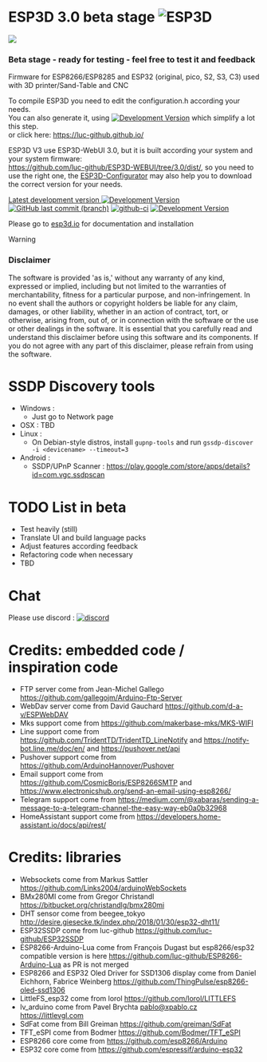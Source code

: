 # ESP3D 3.0 beta stage ![ESP3D](https://img.shields.io/badge/dynamic/json?label=ESP3D&query=$.version&url=https://raw.githubusercontent.com/luc-github/ESP3D/refs/heads/3.0/info.json)

<img src="https://github.com/luc-github/ESP3D/blob/3.0/images/Screen/logo2.png">
<H3>Beta stage - ready for testing - feel free to test it and feedback</H3>
Firmware for ESP8266/ESP8285 and ESP32 (original, pico, S2, S3, C3) used with 3D printer/Sand-Table and CNC 

To compile ESP3D you need to edit the configuration.h according your needs.   
You can also generate it, using [![Development  Version](https://img.shields.io/badge/ESP3D-Configurator-red?style=for-the-badge&logo=preact)](https://luc-github.github.io/) which simplify a lot this step.   
or click here: https://luc-github.github.io/      

ESP3D V3 use ESP3D-WebUI 3.0, but it is built according your system and your system firmware:   
 https://github.com/luc-github/ESP3D-WEBUI/tree/3.0/dist/, so you need to use the right one, the [ESP3D-Configurator](https://luc-github.github.io/) may also help you to download the correct version for your needs.

[Latest development version ![Development Version](https://img.shields.io/badge/Devt-v3.0-yellow?style=plastic) ![GitHub last commit (branch)](https://img.shields.io/github/last-commit/luc-github/ESP3D/3.0?style=plastic)](https://github.com/luc-github/ESP3D/tree/3.0) [![github-ci](https://github.com/luc-github/ESP3D/workflows/build-ci/badge.svg)](https://github.com/luc-github/ESP3D/actions/workflows/build-ci.yml) [![Development  Version](https://img.shields.io/badge/Devt-v3.0-yellow?style=plastic&label=WebUI)](https://github.com/luc-github/ESP3D-WEBUI/tree/3.0)

Please go to [esp3d.io](http://esp3d.io/esp3d/v3.x/index.html) for documentation and installation

> [!WARNING]
>### Disclaimer
> The software is provided 'as is,' without any warranty of any kind, expressed or implied, including but not limited to the warranties of merchantability, fitness for a particular purpose, and non-infringement. In no event shall the authors or copyright holders be liable for any claim, damages, or other liability, whether in an action of contract, tort, or otherwise, arising from, out of, or in connection with the software or the use or other dealings in the software.
>It is essential that you carefully read and understand this disclaimer before using this software and its components. If you do not agree with any part of this disclaimer, please refrain from using the software.  

# SSDP Discovery tools
   * Windows : 
       - Just go to Network page
   * OSX : TBD
   * Linux :
       - On Debian-style distros, install `gupnp-tools` and run `gssdp-discover -i <devicename> --timeout=3`
   * Android :
       - SSDP/UPnP Scanner : https://play.google.com/store/apps/details?id=com.vgc.ssdpscan
       

# TODO List in beta

- Test heavily (still)
- Translate UI and build language packs
- Adjust features according feedback
- Refactoring code when necessary
- TBD

# Chat

Please use discord : [![discord](https://img.shields.io/discord/752822148795596940?color=blue&label=discord&logo=discord)](https://discord.gg/Z4ujTwE)

# Credits: embedded code / inspiration code

- FTP server come from Jean-Michel Gallego https://github.com/gallegojm/Arduino-Ftp-Server
- WebDav server come from David Gauchard https://github.com/d-a-v/ESPWebDAV
- Mks support come from https://github.com/makerbase-mks/MKS-WIFI
- Line support come from https://github.com/TridentTD/TridentTD_LineNotify and https://notify-bot.line.me/doc/en/ and https://pushover.net/api
- Pushover support come from https://github.com/ArduinoHannover/Pushover
- Email support come from https://github.com/CosmicBoris/ESP8266SMTP and https://www.electronicshub.org/send-an-email-using-esp8266/
- Telegram support come from https://medium.com/@xabaras/sending-a-message-to-a-telegram-channel-the-easy-way-eb0a0b32968
- HomeAssistant support come from https://developers.home-assistant.io/docs/api/rest/

# Credits: libraries

- Websockets come from Markus Sattler https://github.com/Links2004/arduinoWebSockets
- BMx280MI come from Gregor Christandl https://bitbucket.org/christandlg/bmx280mi
- DHT sensor come from beegee_tokyo http://desire.giesecke.tk/index.php/2018/01/30/esp32-dht11/
- ESP32SSDP come from luc-github https://github.com/luc-github/ESP32SSDP
- ESP8266-Arduino-Lua come from François Dugast but esp8266/esp32 compatible version is here https://github.com/luc-github/ESP8266-Arduino-Lua as PR is not merged
- ESP8266 and ESP32 Oled Driver for SSD1306 display come from Daniel Eichhorn, Fabrice Weinberg https://github.com/ThingPulse/esp8266-oled-ssd1306
- LittleFS_esp32 come from lorol https://github.com/lorol/LITTLEFS
- lv_arduino come from Pavel Brychta <pablo@xpablo.cz> https://littlevgl.com
- SdFat come from Bill Greiman https://github.com/greiman/SdFat
- TFT_eSPI come from Bodmer https://github.com/Bodmer/TFT_eSPI
- ESP8266 core come from https://github.com/esp8266/Arduino
- ESP32 core come from https://github.com/espressif/arduino-esp32
